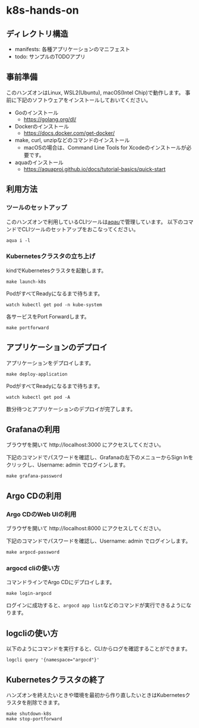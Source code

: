 # k8s-hands-on

## ディレクトリ構造

- manifests: 各種アプリケーションのマニフェスト
- todo: サンプルのTODOアプリ

## 事前準備

このハンズオンはLinux, WSL2(Ubuntu), macOS(Intel Chip)で動作します。
事前に下記のソフトウェアをインストールしておいてください。

- Goのインストール
    - https://golang.org/dl/
- Dockerのインストール
    - https://docs.docker.com/get-docker/
- make, curl, unzipなどのコマンドのインストール
    - macOSの場合は、Command Line Tools for Xcodeのインストールが必要です。
- aquaのインストール
    - https://aquaproj.github.io/docs/tutorial-basics/quick-start

## 利用方法

### ツールのセットアップ

このハンズオンで利用しているCLIツールは[aqau](https://aquaproj.github.io)で管理しています。
以下のコマンドでCLIツールのセットアップをおこなってください。

```console
aqua i -l
```

### Kubernetesクラスタの立ち上げ

kindでKubernetesクラスタを起動します。

```console
make launch-k8s
```

PodがすべてReadyになるまで待ちます。

```console
watch kubectl get pod -n kube-system
```

各サービスをPort Forwardします。

```console
make portforward
```

## アプリケーションのデプロイ

アプリケーションをデプロイします。

```console
make deploy-application
```

PodがすべてReadyになるまで待ちます。

```console
watch kubectl get pod -A
```

数分待つとアプリケーションのデプロイが完了します。

## Grafanaの利用

ブラウザを開いて http://localhost:3000 にアクセスしてください。

下記のコマンドでパスワードを確認し、Grafanaの左下のメニューからSign Inをクリックし、Username: admin でログインします。

```console
make grafana-password
```

## Argo CDの利用

### Argo CDのWeb UIの利用

ブラウザを開いて http://localhost:8000 にアクセスしてください。

下記のコマンドでパスワードを確認し、Username: admin でログインします。

```console
make argocd-password
```

### argocd cliの使い方

コマンドラインでArgo CDにデプロイします。

```console
make login-argocd
```

ログインに成功すると、`argocd app list`などのコマンドが実行できるようになります。

## logcliの使い方

以下のようにコマンドを実行すると、CLIからログを確認することができます。

```console
logcli query '{namespace="argocd"}'
```

## Kubernetesクラスタの終了

ハンズオンを終えたいときや環境を最初から作り直したいときはKubernetesクラスタを削除できます。

```console
make shutdown-k8s
make stop-portforward
```
